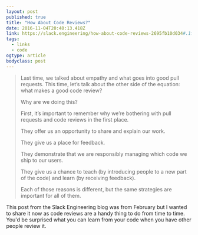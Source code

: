 ```yaml
---
layout: post 
published: true 
title: "How About Code Reviews?" 
date: 2016-11-04T20:40:13.418Z 
link: https://slack.engineering/how-about-code-reviews-2695fb10d034#.1fvdbnefm 
tags:
  - links
  - code
ogtype: article 
bodyclass: post 
---
```


> Last time, we talked about empathy and what goes into good pull requests. This time, let’s talk about the other side of the equation: what makes a good code review?
> 
> Why are we doing this?
> 
> First, it’s important to remember why we’re bothering with pull requests and code reviews in the first place.
> 
> They offer us an opportunity to share and explain our work.
> 
> They give us a place for feedback.
> 
> They demonstrate that we are responsibly managing which code we ship to our users.
> 
> They give us a chance to teach (by introducing people to a new part of the code) and learn (by receiving feedback).
> 
> Each of those reasons is different, but the same strategies are important for all of them.

This post from the Slack Engineering blog was from February but I wanted to share it now as code reviews are a handy thing to do from time to time. You'd be surprised what you can learn from your code when you have other people review it.

